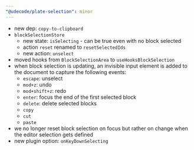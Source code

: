 ```yaml
---
"@udecode/plate-selection": minor
---
```


- new dep: `copy-to-clipboard`
- `blockSelectionStore`
  - new state: `isSelecting` - can be true even with no block selected
  - action `reset` renamed to `resetSelectedIds`
  - new action: `unselect`
- moved hooks from `BlockSelectionArea` to `useHooksBlockSelection`
- when block selection is updating, an invisible input element is added to the document to capture the following events:
  - `escape`: unselect
  - `mod+z`: undo
  - `mod+shift+z`: redo
  - `enter`: focus the end of the first selected block
  - `delete`: delete selected blocks
  - `copy`
  - `cut`
  - `paste`
- we no longer reset block selection on focus but rather on change when the editor selection gets defined
- new plugin option: `onKeyDownSelecting`
